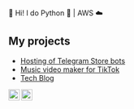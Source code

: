 👋 Hi! I do Python 🐍  | AWS ☁️ 

## My projects 

- [Hosting of Telegram Store bots](https://telegr.store/)
- [Music video maker for TikTok](https://draai.me)
- [Tech Blog](https://smirnov-am.github.io)


[<img align="left" alt="LinkedIn | LinkedIn" width="22px" src="https://cdn.jsdelivr.net/npm/simple-icons@v3/icons/linkedin.svg" />][linkedin] 
[<img align="left" alt="Instagram | LinkedIn" width="22px" src="https://cdn.jsdelivr.net/npm/simple-icons@v3/icons/instagram.svg" />][instagram] 


[linkedin]: https://linkedin.com/in/smirnovam
[blog]: https://smirnov-am.github.io/
[stackoverflow]: https://stackoverflow.com/users/4947938/alexey-smirnov
[instagram]: https://www.instagram.com/iam.alex.smirnov/
